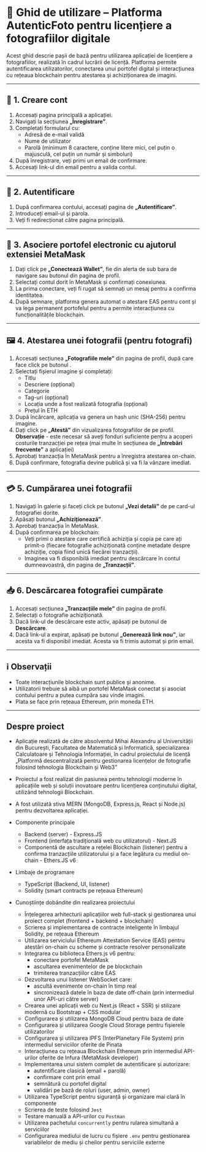 # 📘 Ghid de utilizare – Platforma **AutenticFoto** pentru licențiere a fotografiilor digitale

Acest ghid descrie pașii de bază pentru utilizarea aplicației de licențiere a fotografiilor, realizată în cadrul lucrării de licență. Platforma permite autentificarea utilizatorilor, conectarea unui portofel digital și interacțiunea cu rețeaua blockchain pentru atestarea și achiziționarea de imagini.

---

## 🔐 1. Creare cont

1. Accesați pagina principală a aplicației.
2. Navigați la secțiunea **„Înregistrare”**.
3. Completați formularul cu:
   - Adresă de e-mail validă
   - Nume de utilizator
   - Parolă (minimum 8 caractere, conține litere mici, cel puțin o majusculă, cel puțin un număr și simboluri)
4. După înregistrare, veți primi un email de confirmare.
5. Accesați link-ul din email pentru a valida contul.

---

## 🔑 2. Autentificare

1. După confirmarea contului, accesați pagina de **„Autentificare”**.
2. Introduceți email-ul și parola.
3. Veți fi redirecționat către pagina principală.

---

## 🔗 3. Asociere portofel electronic cu ajutorul extensiei MetaMask

1. Dați click pe **„Conectează Wallet”**, fie din alerta de sub bara de navigare sau butonul din pagina de profil.
2. Selectați contul dorit în MetaMask și confirmați conexiunea.
3. La prima conectare, veți fi rugat să semnați un mesaj pentru a confirma identitatea.
4. După semnare, platforma genera automat o atestare EAS pentru cont și va lega permanent portofelul pentru a permite interacțiunea cu funcționalitățile blockchain.

---

## 🖼️ 4. Atestarea unei fotografii (pentru fotografi)

1. Accesați secțiunea **„Fotografiile mele”** din pagina de profil, după care face click pe butonul .
2. Selectați fișierul imagine și completați:
   - Titlu
   - Descriere (opțional)
   - Categorie
   - Tag-uri (opțional)
   - Locația unde a fost realizată fotografia (opțional)
   - Prețul în ETH
3. După încărcare, aplicația va genera un hash unic (SHA-256) pentru imagine.
4. Dați click pe **„Atestă”** din vizualizarea fotografiilor de pe profil. **Observație** - este necesar să aveți fonduri suficiente pentru a acoperi costurile tranzacției pe rețea (mai multe în secțiunea de **„Întrebări frecvente”** a aplicației)
5. Aprobați tranzacția în MetaMask pentru a înregistra atestarea on-chain.
6. După confirmare, fotografia devine publică și va fi la vânzare imediat.

---

## 💳 5. Cumpărarea unei fotografii

1. Navigați în galerie și faceți click pe butonul **„Vezi detalii”** de pe card-ul fotografiei dorite.
2. Apăsați butonul **„Achiziționează”**.
3. Aprobați tranzacția în MetaMask.
4. După confirmarea pe blockchain:
   - Veți primi o atestare care certifică achiziția și copia pe care ați primit-o (fiecare fotografie achiziționată conține metadate despre achiziție, copia fiind unică fiecărei tranzacții).
   - Imaginea va fi disponibilă imediat pentru descărcare în contul dumneavoastră, din pagina de **„Tranzacții”**.

---

## 📥 6. Descărcarea fotografiei cumpărate

1. Accesați secțiunea **„Tranzacțiile mele”** din pagina de profil.
2. Selectați o fotografie achiziționată.
3. Dacă link-ul de descărcare este activ, apăsați pe butonul de **Descărcare**.
4. Dacă link-ul a expirat, apăsați pe butonul **„Generează link nou”**, iar acesta va fi disponibil imediat. Acesta va fi trimis automat și prin email.

---

## ℹ️ Observații

- Toate interacțiunile blockchain sunt publice și anonime.
- Utilizatorii trebuie să aibă un portofel MetaMask conectat și asociat contului pentru a putea cumpăra sau vinde imagini.
- Plata se face prin rețeaua Ethereum, prin moneda ETH.

---

## Despre proiect

- Aplicație realizată de către absolventul Mihai Alexandru al Universității din București, Facultatea de Matematică și Informatică, specializarea Calculatoare și Tehnologia Informației, în cadrul proiectului de licență „Platformă descentralizată pentru gestionarea licențelor de fotografie folosind tehnologia Blockchain și Web3”
- Proiectul a fost realizat din pasiunea pentru tehnologii moderne în aplicațiile web și soluții inovatoare pentru licențierea conținutului digital, utilizând tehnologii Blockchain.
- A fost utilizată stiva MERN (MongoDB, Express.js, React și Node.js) pentru dezvoltarea aplicației.
- Componente principale
  - Backend (server) - Express.JS
  - Frontend (interfața tradițională web cu utilizatorul) - Next.JS
  - Componentă de ascultare a rețelei Blockchain (listener) pentru a confirma tranzacțiile utilizatorului și a face legătura cu mediul on-chain - Ethers.JS v6
- Limbaje de programare
  - TypeScript (Backend, UI, listener)
  - Solidity (smart contracts pe rețeaua Ethereum)

- Cunoștiințe dobândite din realizarea proiectului

   - Înțelegerea arhitecturii aplicațiilor web full-stack și gestionarea unui proiect complet (frontend + backend + blockchain)
   - Scrierea și implementarea de contracte inteligente în limbajul Solidity, pe rețeaua Ethereum
   - Utilizarea serviciului Ethereum Attestation Service (EAS) pentru atestări on-chain cu scheme și contracte resolver personalizate
   - Integrarea cu biblioteca Ethers.js v6 pentru:
     - conectare portofel MetaMask
     - ascultarea evenimentelor de pe blockchain
     - trimiterea tranzacțiilor către EAS
   - Dezvoltarea unui listener WebSocket care:
     - ascultă evenimente on-chain în timp real
     - sincronizează datele în baza de date off-chain (prin intermediul unor API-uri către server)
   - Crearea unei aplicații web cu Next.js (React + SSR) și stilizare modernă cu Bootstrap + CSS modular
   - Configurarea și utilizarea MongoDB Cloud pentru baza de date
   - Configurarea și utilizarea Google Cloud Storage pentru fișierele utilizatorilor
   - Configurarea și utilizarea IPFS (InterPlanetary File System) prin intermediul serviciilor oferite de Pinata
   - Interacțiunea cu rețeaua Blockchain Ethereum prin intermediul API-urilor oferite de Infura (MetaMask developer)
   - Implementarea unui sistem complet de autentificare și autorizare:
     - autentificare clasică (email + parolă)
     - confirmare cont prin email
     - semnătură cu portofel digital
     - validări pe bază de roluri (user, admin, owner)
   - Utilizarea TypeScript pentru siguranță și organizare mai clară în componente
   - Scrierea de teste folosind `Jest`
   - Testare manuală a API-urilor cu `Postman`
   - Utilizarea pachetului `concurrently` pentru rularea simultană a serviciilor
   - Configurarea mediului de lucru cu fișiere `.env` pentru gestionarea variabilelor de mediu și cheilor pentru serviciile externe

